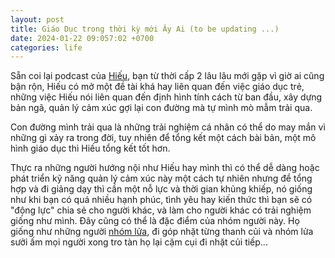 ```yaml
---
layout: post
title: Giáo Dục trong thời kỳ mới Ây Ai (to be updating ...)
date: 2024-01-22 09:057:02 +0700
categories: life
---
```

Sẵn coi lại podcast của [Hiếu](https://vietcetera.com/vn/podcast/edustation/4-ts-nguyen-chi-hieu-ceo-tai-ieg-global-thau-hieu-hon-mot-the-he-vuot-suong), bạn từ thời cấp 2 lâu lâu mới gặp vì giờ ai cũng bận rộn, Hiếu có mở một đề tài khá hay liên quan đến việc giáo dục trẻ, những việc Hiếu nói liên quan đến định hình tính cách từ ban đầu, xây dựng bản ngã, quản lý cảm xúc gợi lại con đường mà tự mình mò mẫm trải qua.  

Con đường mình trải qua là những trải nghiệm cá nhân có thể do may mắn vì những gì xảy ra trong đời, tuy nhiên để tổng kết một cách bài bản, một mô hình giáo dục thì Hiếu tổng kết tốt hơn.

Thực ra những người hướng nội như Hiếu hay mình thì có thể dễ dàng hoặc phát triển kỹ năng quản lý cảm xúc này một cách tự nhiên nhưng để tổng hợp và đi giảng dạy thì cần một nỗ lực và thời gian khủng khiếp, nó giống như khi bạn có quá nhiều hạnh phúc, tình yêu hay kiến thức thì bạn sẽ có "động lực" chia sẻ cho người khác, và làm cho người khác có trải nghiệm giống như mình. Đây cũng có thể là đặc điểm của nhóm người này. Họ giống như những người [nhóm lửa](https://xn--chuyn-ksa.vn/life/2022/03/26/energy-management.html), đi góp nhặt từng thanh củi và nhóm lửa sưởi ấm mọi người xong tro tàn họ lại cặm cụi đi nhặt củi tiếp...
